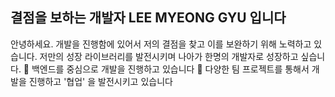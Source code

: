 ## 결점을 보하는 개발자 LEE MYEONG GYU 입니다
안녕하세요. 개발을 진행함에 있어서 저의 결점을 찾고 이를 보완하기 위해 노력하고 있습니다. 저만의 성장 라이브러리를 발전시키며 나아가 한명의 개발자로 성장하고 싶습니다.
🎯 백엔드를 중심으로 개발을 진행하고 있습니다
🎯 다양한 팀 프로젝트를 통해서 개발을 진행하고 '협업' 을 발전시키고 있습니다

<!--
**leem5514/leem5514** is a ✨ _special_ ✨ repository because its `README.md` (this file) appears on your GitHub profile.

Here are some ideas to get you started:

- 🔭 I’m currently working on ...
- 🌱 I’m currently learning ...
- 👯 I’m looking to collaborate on ...
- 🤔 I’m looking for help with ...
- 💬 Ask me about ...
- 📫 How to reach me: ...
- 😄 Pronouns: ...
- ⚡ Fun fact: ...
-->
